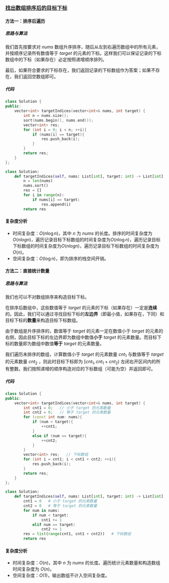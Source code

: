 ### [找出数组排序后的目标下标](https://leetcode.cn/problems/find-target-indices-after-sorting-array/solutions/1127136/zhao-chu-shu-zu-pai-xu-hou-de-mu-biao-xi-2o22/)

#### 方法一：排序后遍历

##### 思路与算法

我们首先按要求对 $nums$ 数组升序排序，随后从左到右遍历数组中的所有元素，并按顺序记录所有数值等于 $target$ 的元素的下标。这样我们可以保证记录的下标数组中的下标（如果存在）必定按照递增顺序排列。

最后，如果符合要求的下标存在，我们返回记录的下标数组作为答案；如果不存在，我们返回空数组即可。

##### 代码

```c++
class Solution {
public:
    vector<int> targetIndices(vector<int>& nums, int target) {
        int n = nums.size();
        sort(nums.begin(), nums.end());
        vector<int> res;
        for (int i = 0; i < n; ++i){
            if (nums[i] == target){
                res.push_back(i);
            }
        }
        return res;
    }
};
```

```python
class Solution:
    def targetIndices(self, nums: List[int], target: int) -> List[int]:
        n = len(nums)
        nums.sort()
        res = []
        for i in range(n):
            if nums[i] == target:
                res.append(i)
        return res
```

#### 复杂度分析

- 时间复杂度：$O(n \log n)$，其中 $n$ 为 $nums$ 的长度。排序的时间复杂度为 $O(nlog⁡n)$，遍历记录目标下标数组的时间复杂度为$O(n \log n)$，遍历记录目标下标数组的时间复杂度为$O(nlogn)$，遍历记录目标下标数组的时间复杂度为$O(n)$。
- 空间复杂度：$O(\log n)$，即为排序的栈空间开销。

#### 方法二：直接统计数量

##### 思路与算法

我们也可以不对数组排序来构造目标下标。

在排序后数组中，这些数值等于 $target$ 的元素的下标（如果存在）一定是**连续**的。因此，我们可以通过寻找目标下标的**左边界**（即最小值，如果存在，下同）和目标下标的**数量**来构造目标下标数组。

由于数组是升序排序的，数值等于 $target$ 的元素一定在数值小于 $target$ 的元素的右侧，因此目标下标的左边界即为数组中数值**小于** $target$ 的元素数量。而目标下标的数量即为数组中数值**等于** $target$ 的元素数量。

我们遍历未排序的数组，计算数值小于 $target$ 的元素数量 $cnt_1$ 与数值等于 $target$ 的元素数量 $cnt_2$ ，则此时目标下标即为 $[cnt_1, cnt_1 + cnt_2)$ 左闭右开区间内的所有整数。我们按照递增的顺序构造对应的下标数组（可能为空）并返回即可。

##### 代码

```c++
class Solution {
public:
    vector<int> targetIndices(vector<int>& nums, int target) {
        int cnt1 = 0;   // 小于 target 的元素数量
        int cnt2 = 0;   // 等于 target 的元素数量
        for (const int num: nums){
            if (num < target){
                ++cnt1;
            }
            else if (num == target){
                ++cnt2;
            }
        }
        vector<int> res;   // 下标数组
        for (int i = cnt1; i < cnt1 + cnt2; ++i){
            res.push_back(i);
        }
        return res;
    }
};
```

```python
class Solution:
    def targetIndices(self, nums: List[int], target: int) -> List[int]:
        cnt1 = 0   # 小于 target 的元素数量
        cnt2 = 0   # 等于 target 的元素数量
        for num in nums:
            if num < target:
                cnt1 += 1
            elif num == target:
                cnt2 += 1
        res = list(range(cnt1, cnt1 + cnt2))   # 下标数组
        return res
```

#### 复杂度分析

- 时间复杂度：$O(n)$，其中 $n$ 为 $nums$ 的长度。遍历统计元素数量和构造数组时间复杂度为 $O(n)$。
- 空间复杂度：$O(1)$，输出数组不计入空间复杂度。
